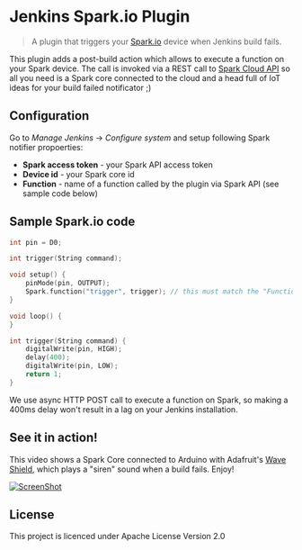 # Jenkins Spark.io Plugin

> A plugin that triggers your [Spark.io](http://spark.io) device when Jenkins build fails.

This plugin adds a post-build action which allows to execute a function on your Spark device. 
The call is invoked via a REST call to [Spark Cloud API](http://docs.spark.io/api/) so all you need is a Spark core connected to the cloud and a head full of IoT ideas for your build failed notificator ;) 

## Configuration

Go to *Manage Jenkins* -> *Configure system* and setup following Spark notifier propoerties:
* **Spark access token** - your Spark API access token
* **Device id** - your Spark core id
* **Function** - name of a function called by the plugin via Spark API (see sample code below)

## Sample Spark.io code

```c
int pin = D0;

int trigger(String command);

void setup() {
    pinMode(pin, OUTPUT);
    Spark.function("trigger", trigger); // this must match the "Function" property in plugin configuration
}

void loop() {
}

int trigger(String command) {
    digitalWrite(pin, HIGH);
    delay(400);
    digitalWrite(pin, LOW);
    return 1;
}
```

We use async HTTP POST call to execute a function on Spark, so making a 400ms delay won't result in a lag on your Jenkins installation.

## See it in action!

This video shows a Spark Core connected to Arduino with Adafruit's [Wave Shield](http://www.adafruit.com/products/94), which plays a "siren" sound when a build fails. Enjoy!

[![ScreenShot](http://img.youtube.com/vi/qTfU8mA94W8/0.jpg)](https://www.youtube.com/watch?v=qTfU8mA94W8)

## License

This project is licenced under Apache License Version 2.0
